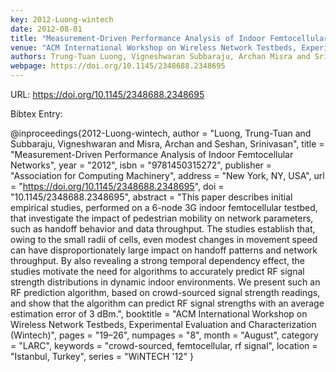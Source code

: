 ```yaml
---
key: 2012-Luong-wintech
date: 2012-08-01
title: "Measurement-Driven Performance Analysis of Indoor Femtocellular Networks"
venue: "ACM International Workshop on Wireless Network Testbeds, Experimental Evaluation and Characterization (Wintech)"
authors: Trung-Tuan Luong, Vigneshwaran Subbaraju, Archan Misra and Srinivasan Seshan
webpage: https://doi.org/10.1145/2348688.2348695
---
```


URL: https://doi.org/10.1145/2348688.2348695

Bibtex Entry:

@inproceedings{2012-Luong-wintech,
    author = "Luong, Trung-Tuan and Subbaraju, Vigneshwaran and Misra, Archan and Seshan, Srinivasan",
    title = "Measurement-Driven Performance Analysis of Indoor Femtocellular Networks",
    year = "2012",
    isbn = "9781450315272",
    publisher = "Association for Computing Machinery",
    address = "New York, NY, USA",
    url = "https://doi.org/10.1145/2348688.2348695",
    doi = "10.1145/2348688.2348695",
    abstract = "This paper describes initial empirical studies, performed on a 6-node 3G indoor femtocellular testbed, that investigate the impact of pedestrian mobility on network parameters, such as handoff behavior and data throughput. The studies establish that, owing to the small radii of cells, even modest changes in movement speed can have disproportionately large impact on handoff patterns and network throughput. By also revealing a strong temporal dependency effect, the studies motivate the need for algorithms to accurately predict RF signal strength distributions in dynamic indoor environments. We present such an RF prediction algorithm, based on crowd-sourced signal strength readings, and show that the algorithm can predict RF signal strengths with an average estimation error of 3 dBm.",
    booktitle = "ACM International Workshop on Wireless Network Testbeds, Experimental Evaluation and Characterization (Wintech)",
    pages = "19–26",
    numpages = "8",
    month = "August",
    category = "LARC",
    keywords = "crowd-sourced, femtocellular, rf signal",
    location = "Istanbul, Turkey",
    series = "WiNTECH '12"
}

